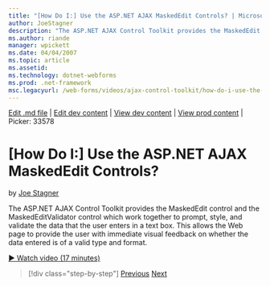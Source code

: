 ```yaml
---
title: "[How Do I:] Use the ASP.NET AJAX MaskedEdit Controls? | Microsoft Docs"
author: JoeStagner
description: "The ASP.NET AJAX Control Toolkit provides the MaskedEdit control and the MaskedEditValidator control which work together to prompt, style, and validate the d..."
ms.author: riande
manager: wpickett
ms.date: 04/04/2007
ms.topic: article
ms.assetid: 
ms.technology: dotnet-webforms
ms.prod: .net-framework
msc.legacyurl: /web-forms/videos/ajax-control-toolkit/how-do-i-use-the-aspnet-ajax-maskededit-controls
---
```

[Edit .md file](C:\Projects\msc\dev\Msc.Www\Web.ASP\App_Data\github\web-forms\videos\ajax-control-toolkit\how-do-i-use-the-aspnet-ajax-maskededit-controls.md) | [Edit dev content](http://www.aspdev.net/umbraco#/content/content/edit/26555) | [View dev content](http://docs.aspdev.net/tutorials/web-forms/videos/ajax-control-toolkit/how-do-i-use-the-aspnet-ajax-maskededit-controls.html) | [View prod content](http://www.asp.net/web-forms/videos/ajax-control-toolkit/how-do-i-use-the-aspnet-ajax-maskededit-controls) | Picker: 33578

[How Do I:] Use the ASP.NET AJAX MaskedEdit Controls?
====================
by [Joe Stagner](https://github.com/JoeStagner)

The ASP.NET AJAX Control Toolkit provides the MaskedEdit control and the MaskedEditValidator control which work together to prompt, style, and validate the data that the user enters in a text box. This allows the Web page to provide the user with immediate visual feedback on whether the data entered is of a valid type and format.

[&#9654; Watch video (17 minutes)](https://channel9.msdn.com/Blogs/ASP-NET-Site-Videos/how-do-i-use-the-aspnet-ajax-maskededit-controls)

>[!div class="step-by-step"] [Previous](how-do-i-use-the-aspnet-ajax-dropdown-control.md) [Next](how-do-i-use-the-aspnet-ajax-mutuallyexclusive-checkbox-extender.md)